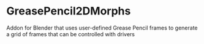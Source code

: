 # GreasePencil2DMorphs
Addon for Blender that uses user-defined Grease Pencil frames to generate a grid of frames that can be controlled with drivers
